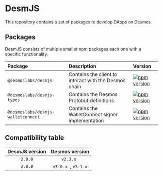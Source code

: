 # DesmJS

This repository contains a set of packages to develop DApps on Desmos.

## Packages

DesmJS consists of multiple smaller npm packages each one with a specific functionality.

| Package                            | Description                                           | Version                                                                                                                                             |  
|:-----------------------------------|:------------------------------------------------------|:----------------------------------------------------------------------------------------------------------------------------------------------------|
| `@desmoslabs/desmjs`               | Contains the client to interact with the Desmos chain | [![npm version](https://img.shields.io/npm/v/@desmoslabs/desmjs.svg)](https://www.npmjs.com/package/@desmoslabs/desmjs)                             |
| `@desmoslabs/desmjs-types`         | Contains the Desmos Protobuf definitions              | [![npm version](https://img.shields.io/npm/v/@desmoslabs/desmjs-types.svg)](https://www.npmjs.com/package/@desmoslabs/desmjs-types)                 |
| `@desmoslabs/desmjs-walletconnect` | Contains the WalletConnect signer implementation      | [![npm version](https://img.shields.io/npm/v/@desmoslabs/desmjs-walletconnect.svg)](https://www.npmjs.com/package/@desmoslabs/desmjs-walletconnect) |

## Compatibility table

| DesmJS version |   Desmos version    | 
|:--------------:|:-------------------:|
|    `2.0.0`     |      `v2.3.x `      |
|    `3.0.0`     | `v3.0.x `, `v3.1.x` |
